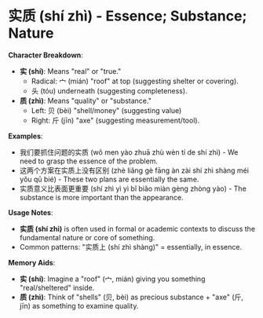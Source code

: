 # **实质 (shí zhì) - Essence; Substance; Nature**

**Character Breakdown**:  
- **实 (shí)**: Means "real" or "true."
  - Radical: 宀 (mián) "roof" at top (suggesting shelter or covering).
  - 头 (tóu) underneath (suggesting completeness).  
- **质 (zhì)**: Means "quality" or "substance."
  - Left: 贝 (bèi) "shell/money" (suggesting value)
  - Right: 斤 (jīn) "axe" (suggesting measurement/tool).

**Examples**:  
- 我们要抓住问题的实质 (wǒ men yào zhuā zhù wèn tí de shí zhì) - We need to grasp the essence of the problem.  
- 这两个方案在实质上没有区别 (zhè liǎng gè fāng àn zài shí zhì shàng méi yǒu qū bié) - These two plans are essentially the same.  
- 实质意义比表面更重要 (shí zhì yì yì bǐ biǎo miàn gèng zhòng yào) - The substance is more important than the appearance.

**Usage Notes**:  
- **实质 (shí zhì)** is often used in formal or academic contexts to discuss the fundamental nature or core of something.  
- Common patterns: "实质上 (shí zhì shàng)" = essentially, in essence.

**Memory Aids**:  
- **实 (shí)**: Imagine a "roof" (宀, mián) giving you something "real/sheltered" inside.  
- **质 (zhì)**: Think of "shells" (贝, bèi) as precious substance + "axe" (斤, jīn) as something to examine quality.